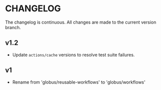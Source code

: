 # CHANGELOG

The changelog is continuous. All changes are made to the current version branch.

## v1.2

- Update `actions/cache` versions to resolve test suite failures.

## v1

- Rename from 'globus/reusable-workflows' to 'globus/workflows'
